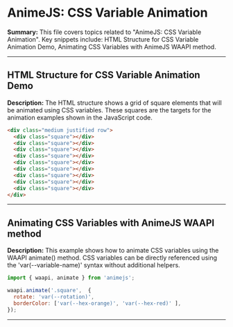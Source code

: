 # AnimeJS: CSS Variable Animation

**Summary:** This file covers topics related to "AnimeJS: CSS Variable Animation". Key snippets include: HTML Structure for CSS Variable Animation Demo, Animating CSS Variables with AnimeJS WAAPI method.

---

## HTML Structure for CSS Variable Animation Demo

**Description:** The HTML structure shows a grid of square elements that will be animated using CSS variables. These squares are the targets for the animation examples shown in the JavaScript code.

```html
<div class="medium justified row">
  <div class="square"></div>
  <div class="square"></div>
  <div class="square"></div>
  <div class="square"></div>
  <div class="square"></div>
  <div class="square"></div>
  <div class="square"></div>
  <div class="square"></div>
  <div class="square"></div>
</div>
```

---

## Animating CSS Variables with AnimeJS WAAPI method

**Description:** This example shows how to animate CSS variables using the WAAPI animate() method. CSS variables can be directly referenced using the 'var(--variable-name)' syntax without additional helpers.

```javascript
import { waapi, animate } from 'animejs';

waapi.animate('.square',  {
  rotate: 'var(--rotation)',
  borderColor: ['var(--hex-orange)', 'var(--hex-red)' ],
});
```

---